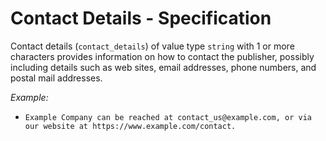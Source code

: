 # Contact Details - Specification

Contact details (`contact_details`) of value type `string` with 1 or more characters provides information on how to contact the publisher, possibly including details such as web sites, email addresses, phone numbers, and postal mail addresses.

*Example:*

* `Example Company can be reached at contact_us@example.com, or via our website at https://www.example.com/contact.`
